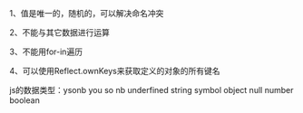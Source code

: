 1、值是唯一的，随机的，可以解决命名冲突

2、不能与其它数据进行运算

3、不能用for-in遍历

4、可以使用Reflect.ownKeys来获取定义的对象的所有键名

js的数据类型：ysonb you so nb
underfined 
string symbol
object
null number
boolean